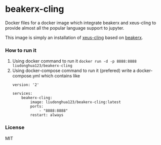 # beakerx-cling

Docker files for a docker image which integrate beakerx and xeus-cling to provide almost all the popular language support to jupyter. 

This image is simply an installation of [xeus-cling](https://github.com/QuantStack/xeus-cling) based on [beakerx](https://github.com/twosigma/beakerx).

### How to run it

1. Using docker command to run it
    `docker run -d -p 8888:8888 liudonghua123/beakerx-cling`
2. Using docker-compose command to run it (prefered)
    write a docker-compose.yml which contains like
    ```
	version: '2'

	services:
	    beakerx-cling:
	        image: liudonghua123/beakerx-cling:latest
	        ports:
	            - "8888:8888"
	        restart: always
    ```

### License

MIT
